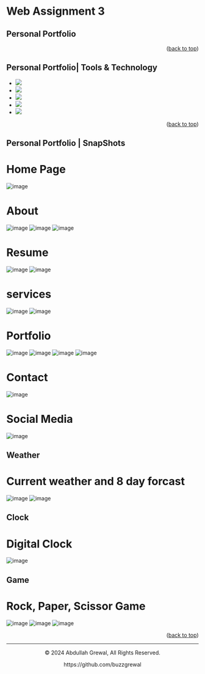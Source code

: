# Web Assignment 3
<a name="readme-top"></a>
## Personal Portfolio


<p align="right">(<a href="#readme-top">back to top</a>)</p>

## Personal Portfolio| Tools & Technology

* <img src="https://img.shields.io/badge/HTML5-E34F26?style=for-the-badge&logo=html5&logoColor=white" />
* <img src="https://img.shields.io/badge/CSS3-1572B6?style=for-the-badge&logo=css3&logoColor=white" />
* <img src="https://img.shields.io/badge/JavaScript-323330?style=for-the-badge&logo=javascript&logoColor=F7DF1E"/>
* <img src="https://img.shields.io/badge/Visual_Studio_Code-0078D4?style=for-the-badge&logo=visual%20studio%20code&logoColor=white" />
* <img src="https://img.shields.io/badge/Bootstrap-563D7C?style=for-the-badge&logo=bootstrap&logoColor=white" />

<p align="right">(<a href="#readme-top">back to top</a>)</p>


## Personal Portfolio | SnapShots

# Home Page
![image](https://github.com/buzzgrewal/WEB-Assignment-3/assets/99383571/ab5ce1ab-3aa1-4dbb-a17d-91e9d57e574c)


# About
![image](https://github.com/buzzgrewal/WEB-Assignment-3/assets/99383571/d8ae2a83-be11-4f33-8cd1-6e656770e12c)
![image](https://github.com/buzzgrewal/WEB-Assignment-3/assets/99383571/db23a41e-a6b1-44ad-acbb-52e2661b13d6)
![image](https://github.com/buzzgrewal/WEB-Assignment-3/assets/99383571/8c681c69-6d4e-4f57-867c-488382a54934)


# Resume
![image](https://github.com/buzzgrewal/WEB-Assignment-3/assets/99383571/abab5140-959c-44c6-bd81-34409b84040d)
![image](https://github.com/buzzgrewal/WEB-Assignment-3/assets/99383571/2664d7b5-5275-413a-a6f8-dfe039ba61e5)



# services
![image](https://github.com/buzzgrewal/WEB-Assignment-3/assets/99383571/97e21147-dba8-451c-a339-993651a50499)
![image](https://github.com/buzzgrewal/WEB-Assignment-3/assets/99383571/6a33ee8e-95c2-4e47-ace0-bb051263c43c)



# Portfolio
![image](https://github.com/buzzgrewal/WEB-Assignment-3/assets/99383571/9f1a6638-fe16-459e-80d6-a9d8528a3360)
![image](https://github.com/buzzgrewal/WEB-Assignment-3/assets/99383571/cf7d102d-8a93-40bc-93cb-9f81091c2cef)
![image](https://github.com/buzzgrewal/WEB-Assignment-3/assets/99383571/56725222-14bf-4c02-a2d1-dddd4fa65df2)
![image](https://github.com/buzzgrewal/WEB-Assignment-3/assets/99383571/11f2b5af-6e3f-40c6-a409-3c1bcf918c9a)





# Contact
![image](https://github.com/buzzgrewal/WEB-Assignment-3/assets/99383571/af0d975a-a506-4f5e-ac08-03fd2c5f81e0)


# Social Media
![image](https://github.com/buzzgrewal/WEB-Assignment-3/assets/99383571/09668bab-6e42-44ba-b406-af3047afcda9)

<a name="readme-top"></a>
## Weather

# Current weather and 8 day forcast
![image](https://github.com/buzzgrewal/WEB-Assignment-3/assets/99383571/0e54ae35-7196-4c79-9447-ccf352d40303)
![image](https://github.com/buzzgrewal/WEB-Assignment-3/assets/99383571/14b17bdc-fa30-47f8-9e9d-8e374bcd7abe)

<a name="readme-top"></a>
## Clock

# Digital Clock 
![image](https://github.com/buzzgrewal/WEB-Assignment-3/assets/99383571/371a1d61-8a6a-4856-8593-9a4fbf02d0eb)



## Game

# Rock, Paper, Scissor Game
![image](https://github.com/buzzgrewal/WEB-Assignment-3/assets/99383571/c7f0b216-2cf9-4f8e-9ecb-6e39d34b2325)
![image](https://github.com/buzzgrewal/WEB-Assignment-3/assets/99383571/199e148a-ed7e-4f5e-850d-319119cea730)
![image](https://github.com/buzzgrewal/WEB-Assignment-3/assets/99383571/bec6e245-8374-4255-991a-3b2193f89ac8)




<p align="right">(<a href="#readme-top">back to top</a>)</p>

---
<p align="center"> © 2024 Abdullah Grewal, All Rights Reserved. </p>
<p align="center">
https://github.com/buzzgrewal
</p>
